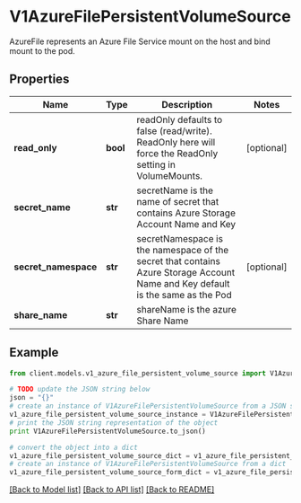 # V1AzureFilePersistentVolumeSource

AzureFile represents an Azure File Service mount on the host and bind mount to the pod.

## Properties
Name | Type | Description | Notes
------------ | ------------- | ------------- | -------------
**read_only** | **bool** | readOnly defaults to false (read/write). ReadOnly here will force the ReadOnly setting in VolumeMounts. | [optional] 
**secret_name** | **str** | secretName is the name of secret that contains Azure Storage Account Name and Key | 
**secret_namespace** | **str** | secretNamespace is the namespace of the secret that contains Azure Storage Account Name and Key default is the same as the Pod | [optional] 
**share_name** | **str** | shareName is the azure Share Name | 

## Example

```python
from client.models.v1_azure_file_persistent_volume_source import V1AzureFilePersistentVolumeSource

# TODO update the JSON string below
json = "{}"
# create an instance of V1AzureFilePersistentVolumeSource from a JSON string
v1_azure_file_persistent_volume_source_instance = V1AzureFilePersistentVolumeSource.from_json(json)
# print the JSON string representation of the object
print V1AzureFilePersistentVolumeSource.to_json()

# convert the object into a dict
v1_azure_file_persistent_volume_source_dict = v1_azure_file_persistent_volume_source_instance.to_dict()
# create an instance of V1AzureFilePersistentVolumeSource from a dict
v1_azure_file_persistent_volume_source_form_dict = v1_azure_file_persistent_volume_source.from_dict(v1_azure_file_persistent_volume_source_dict)
```
[[Back to Model list]](../README.md#documentation-for-models) [[Back to API list]](../README.md#documentation-for-api-endpoints) [[Back to README]](../README.md)


